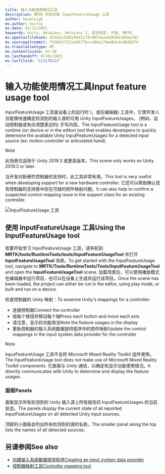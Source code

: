 ```yaml
---
title: 输入功能使用情况工具
description: MRTK 中的文档 InputFeatureUsage 工具
author: keveleigh
ms.author: kurtie
ms.date: 01/12/2021
keywords: Unity, HoloLens, HoloLens 2, 混合现实, 开发, MRTK,
ms.openlocfilehash: 413d2a3105294411f9c08f4a2add9365389ea783
ms.sourcegitcommit: f338b1f121a10577bcce08a174e462cdc86d5874
ms.translationtype: MT
ms.contentlocale: zh-CN
ms.lasthandoff: 07/01/2021
ms.locfileid: "113176122"
---
```

# <a name="input-feature-usage-tool"></a><span data-ttu-id="aaf78-104">输入功能使用情况工具</span><span class="sxs-lookup"><span data-stu-id="aaf78-104">Input feature usage tool</span></span>

<span data-ttu-id="aaf78-105">InputFeatureUsage 工具是设备上的运行时 (，或在编辑器) 工具中，它使开发人员能够快速确定检测到的输入源的可用 Unity InputFeatureUsages， (例如，运动控制器或有向清楚表述的) 手写内容。</span><span class="sxs-lookup"><span data-stu-id="aaf78-105">The InputFeatureUsage tool is a runtime (on device or in the editor) tool that enables developers to quickly determine the available Unity InputFeatureUsages for a detected input source (ex: motion controller or articulated hand).</span></span>

> [!NOTE]
> <span data-ttu-id="aaf78-106">此场景仅适用于 Unity 2019.3 或更高版本。</span><span class="sxs-lookup"><span data-stu-id="aaf78-106">This scene only works on Unity 2019.3 or later.</span></span>

<span data-ttu-id="aaf78-107">当开发对新硬件控制器的支持时，此工具非常有用。</span><span class="sxs-lookup"><span data-stu-id="aaf78-107">This tool is very useful when developing support for a new hardware controller.</span></span> <span data-ttu-id="aaf78-108">它还可以帮助确认现有控制器的支持类中存在可疑的控件映射问题。</span><span class="sxs-lookup"><span data-stu-id="aaf78-108">It can also help to confirm a suspected control mapping issue in the support class for an existing controller.</span></span>

![InputFeatureUsage 工具](../images/controller-mapping-tool/InputFeatureUsages.png)

## <a name="using-the-inputfeatureusage-tool"></a><span data-ttu-id="aaf78-110">使用 InputFeatureUsage 工具</span><span class="sxs-lookup"><span data-stu-id="aaf78-110">Using the InputFeatureUsage tool</span></span>

<span data-ttu-id="aaf78-111">若要开始学习 InputFeatureUsage 工具，请导航到 **MRTK/tools/RuntimeTools/tools/InputFeatureUsageTool** 并打开 **InputFeatureUsageTool** 场景。</span><span class="sxs-lookup"><span data-stu-id="aaf78-111">To get started with the InputFeatureUsage tool, navigate to **MRTK/Tools/RuntimeTools/Tools/InputFeatureUsageTool** and open the **InputFeatureUsageTool** scene.</span></span> <span data-ttu-id="aaf78-112">加载场景后，可以使用播放模式在编辑器中运行项目，也可以在设备上生成并运行该项目。</span><span class="sxs-lookup"><span data-stu-id="aaf78-112">Once the scene has been loaded, the project can either be run in the editor, using play mode, or built and run on a device.</span></span>

<span data-ttu-id="aaf78-113">检查控制器的 Unity 映射：</span><span class="sxs-lookup"><span data-stu-id="aaf78-113">To examine Unity's mappings for a controller:</span></span>

- <span data-ttu-id="aaf78-114">连接控制器</span><span class="sxs-lookup"><span data-stu-id="aaf78-114">Connect the controller</span></span>
- <span data-ttu-id="aaf78-115">按每个按钮并移动每个轴</span><span class="sxs-lookup"><span data-stu-id="aaf78-115">Press each button and move each axis</span></span>
- <span data-ttu-id="aaf78-116">请注意，显示的功能用法</span><span class="sxs-lookup"><span data-stu-id="aaf78-116">Note the feature usages in the display</span></span>
- <span data-ttu-id="aaf78-117">更新控制器的输入系统数据提供程序中的控件映射</span><span class="sxs-lookup"><span data-stu-id="aaf78-117">Update the control mappings in the input system data provider for the controller</span></span>

> [!NOTE]
> <span data-ttu-id="aaf78-118">InputFeatureUsage 工具不会将 Microsoft Mixed Reality Toolkit 组件使用。</span><span class="sxs-lookup"><span data-stu-id="aaf78-118">The InputFeatureUsage tool does not make use of Microsoft Mixed Reality Toolkit components.</span></span> <span data-ttu-id="aaf78-119">它直接与 Unity 通信，以确定和显示功能使用情况。</span><span class="sxs-lookup"><span data-stu-id="aaf78-119">It directly communicates with Unity to determine and display the feature usages.</span></span>

### <a name="panels"></a><span data-ttu-id="aaf78-120">面板</span><span class="sxs-lookup"><span data-stu-id="aaf78-120">Panels</span></span>

<span data-ttu-id="aaf78-121">面板显示所有检测到的 Unity 输入源上所有报告的 InputFeatureUsages 的当前状态。</span><span class="sxs-lookup"><span data-stu-id="aaf78-121">The panels display the current state of all reported InputFeatureUsages on all detected Unity input sources.</span></span>

<span data-ttu-id="aaf78-122">顶部的小面板会列出所有检测到的源的名称。</span><span class="sxs-lookup"><span data-stu-id="aaf78-122">The smaller panel along the top lists the names of all detected sources.</span></span>

## <a name="see-also"></a><span data-ttu-id="aaf78-123">另请参阅</span><span class="sxs-lookup"><span data-stu-id="aaf78-123">See also</span></span>

- [<span data-ttu-id="aaf78-124">创建输入系统数据提供程序</span><span class="sxs-lookup"><span data-stu-id="aaf78-124">Creating an input system data provider</span></span>](../input/create-data-provider.md)
- [<span data-ttu-id="aaf78-125">控制器映射工具</span><span class="sxs-lookup"><span data-stu-id="aaf78-125">Controller mapping tool</span></span>](controller-mapping-tool.md)
